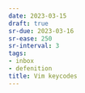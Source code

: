 ```yaml
---
date: 2023-03-15
draft: true
sr-due: 2023-03-16
sr-ease: 250
sr-interval: 3
tags:
- inbox
- defenition
title: Vim keycodes
---
```

   
